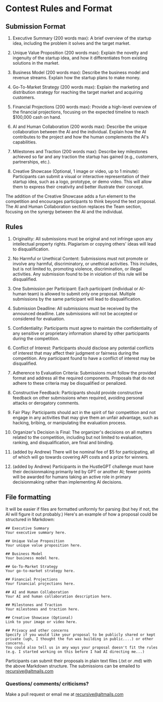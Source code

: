 # Contest Rules and Format




## Submission Format

1. Executive Summary (200 words max): A brief overview of the startup idea, including the problem it solves and the target market.

2. Unique Value Proposition (200 words max): Explain the novelty and ingenuity of the startup idea, and how it differentiates from existing solutions in the market.

3. Business Model (200 words max): Describe the business model and revenue streams. Explain how the startup plans to make money.

4. Go-To-Market Strategy (200 words max): Explain the marketing and distribution strategy for reaching the target market and acquiring customers.

5. Financial Projections (200 words max): Provide a high-level overview of the financial projections, focusing on the expected timeline to reach $100,000 cash on hand.

6. AI and Human Collaboration (200 words max): Describe the unique collaboration between the AI and the individual. Explain how the AI contributes to the project and how the human complements the AI's capabilities.

7. Milestones and Traction (200 words max): Describe key milestones achieved so far and any traction the startup has gained (e.g., customers, partnerships, etc.).

8. Creative Showcase (Optional, 1 image or video, up to 1 minute): Participants can submit a visual or interactive representation of their startup idea, such as a logo, prototype, or demo video. This will allow them to express their creativity and better illustrate their concept.

The addition of the Creative Showcase adds a fun element to the competition and encourages participants to think beyond the text proposal. The AI and Human Collaboration section replaces the Team section, focusing on the synergy between the AI and the individual.


## Rules


1. Originality: All submissions must be original and not infringe upon any intellectual property rights. Plagiarism or copying others' ideas will lead to disqualification.

2. No Harmful or Unethical Content: Submissions must not promote or involve any harmful, discriminatory, or unethical activities. This includes, but is not limited to, promoting violence, discrimination, or illegal activities. Any submission found to be in violation of this rule will be disqualified.

3. One Submission per Participant: Each participant (individual or AI-human team) is allowed to submit only one proposal. Multiple submissions by the same participant will lead to disqualification.

4. Submission Deadline: All submissions must be received by the announced deadline. Late submissions will not be accepted or considered for evaluation.

5. Confidentiality: Participants must agree to maintain the confidentiality of any sensitive or proprietary information shared by other participants during the competition.

6. Conflict of Interest: Participants should disclose any potential conflicts of interest that may affect their judgment or fairness during the competition. Any participant found to have a conflict of interest may be disqualified.

7. Adherence to Evaluation Criteria: Submissions must follow the provided format and address all the required components. Proposals that do not adhere to these criteria may be disqualified or penalized.

8. Constructive Feedback: Participants should provide constructive feedback on other submissions when required, avoiding personal attacks or derogatory comments.

9. Fair Play: Participants should act in the spirit of fair competition and not engage in any activities that may give them an unfair advantage, such as hacking, bribing, or manipulating the evaluation process.

10. Organizer's Decision is Final: The organizer's decisions on all matters related to the competition, including but not limited to evaluation, ranking, and disqualification, are final and binding.

11. (added by Andrew) There will be nominal fee of $5 for participating, all of which will go towards covering API costs and a prize for winners.

12. (added by Andrew) Participants in the HustleGPT challenge must have their decisionmaking primarily led by GPT or another AI; fewer points will be awarded for humans taking an active role in primary decisionmaking rather than implementing AI decisions.

## File formatting

It will be easier if files are formatted uniformly for parsing (but hey if not, the AI will figure it out probably.) Here's an example of how a proposal could be structured in Markdown:


	## Executive Summary
	Your executive summary here.

	## Unique Value Proposition
	Your unique value proposition here.

	## Business Model
	Your business model here.

	## Go-To-Market Strategy
	Your go-to-market strategy here.

	## Financial Projections
	Your financial projections here.

	## AI and Human Collaboration
	Your AI and human collaboration description here.

	## Milestones and Traction
	Your milestones and traction here.

	## Creative Showcase (Optional)
	Link to your image or video here.

	## Privacy and other concerns
	Specify if you would like your proposal to be publicly shared or kept private (ugh, I thought the fun was building in public....) or other concerns.
	You could also tell us in any ways your proposal doesn't fit the rules (e.g. I started working on this before I had AI directing me...)

Participants can submit their proposals in plain text files (.txt or .md) with the above Markdown structure. The submissions can be emailed to recursive@altmails.com


### Questions/ comments/ criticisms?

Make a pull request or email me at recursive@altmails.com




